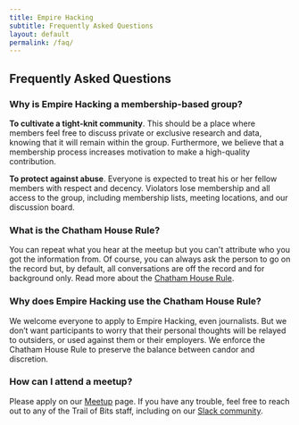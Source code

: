 ```yaml
---
title: Empire Hacking
subtitle: Frequently Asked Questions
layout: default
permalink: /faq/
---
```


## Frequently Asked Questions

### Why is Empire Hacking a membership-based group?

**To cultivate a tight-knit community**. This should be a place where members feel free to discuss private or exclusive research and data, knowing that it will remain within the group. Furthermore, we believe that a membership process increases motivation to make a high-quality contribution.

**To protect against abuse**. Everyone is expected to treat his or her fellow members with respect and decency. Violators lose membership and all access to the group, including membership lists, meeting locations, and our discussion board.

### What is the Chatham House Rule?

You can repeat what you hear at the meetup but you can't attribute who you got the information from. Of course, you can always ask the person to go on the record but, by default, all conversations are off the record and for background only. Read more about the [Chatham House Rule](https://www.chathamhouse.org/about/chatham-house-rule).

### Why does Empire Hacking use the Chatham House Rule?

We welcome everyone to apply to Empire Hacking, even journalists. But we don’t want participants to worry that their personal thoughts will be relayed to outsiders, or used against them or their employers. We enforce the Chatham House Rule to preserve the balance between candor and discretion.

### How can I attend a meetup?

Please apply on our [Meetup](https://www.meetup.com/Empire-Hacking/) page. If you have any trouble, feel free to reach out to any of the Trail of Bits staff, including on our [Slack community](https://empireslacking.herokuapp.com/).
